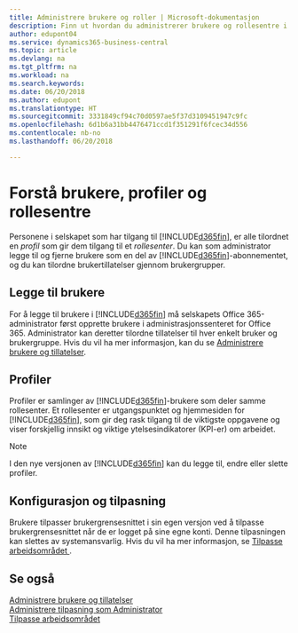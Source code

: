 ```yaml
---
title: Administrere brukere og roller | Microsoft-dokumentasjon
description: Finn ut hvordan du administrerer brukere og rollesentre i Business Central.
author: edupont04
ms.service: dynamics365-business-central
ms.topic: article
ms.devlang: na
ms.tgt_pltfrm: na
ms.workload: na
ms.search.keywords: 
ms.date: 06/20/2018
ms.author: edupont
ms.translationtype: HT
ms.sourcegitcommit: 3331849cf94c70d0597ae5f37d3109451947c9fc
ms.openlocfilehash: 6d1b6a31bb4476471ccd1f351291f6fcec34d556
ms.contentlocale: nb-no
ms.lasthandoff: 06/20/2018

---
```

# <a name="understanding-users-profiles-and-role-centers"></a>Forstå brukere, profiler og rollesentre
Personene i selskapet som har tilgang til [!INCLUDE[d365fin](includes/d365fin_md.md)], er alle tilordnet en *profil* som gir dem tilgang til et *rollesenter*. Du kan som administrator legge til og fjerne brukere som en del av [!INCLUDE[d365fin](includes/d365fin_md.md)]-abonnementet, og du kan tilordne brukertillatelser gjennom brukergrupper.  

## <a name="adding-users"></a>Legge til brukere
For å legge til brukere i [!INCLUDE[d365fin](includes/d365fin_md.md)] må selskapets Office 365-administrator først opprette brukere i administrasjonssenteret for Office 365. Administrator kan deretter tilordne tillatelser til hver enkelt bruker og brukergruppe. Hvis du vil ha mer informasjon, kan du se [Administrere brukere og tillatelser](ui-how-users-permissions.md).  

## <a name="profiles"></a>Profiler
Profiler er samlinger av [!INCLUDE[d365fin](includes/d365fin_md.md)]-brukere som deler samme rollesenter.  Et rollesenter er utgangspunktet og hjemmesiden for [!INCLUDE[d365fin](includes/d365fin_md.md)], som gir deg rask tilgang til de viktigste oppgavene og viser forskjellig innsikt og viktige ytelsesindikatorer (KPI-er) om arbeidet.  

> [!NOTE]  
>  I den nye versjonen av [!INCLUDE[d365fin](includes/d365fin_md.md)] kan du legge til, endre eller slette profiler.

## <a name="configuration-and-personalization"></a>Konfigurasjon og tilpasning
<!--The concept of UI customization in [!INCLUDE[d365fin](includes/d365fin_md.md)] is divided in two:  

-   Configuration, performed by the administrator  

-   Personalization, performed by users  

The administrator configures the user interface for multiple users by customizing the user interface for a profile that the users are assigned to.  -->
Brukere tilpasser brukergrensesnittet i sin egen versjon ved å tilpasse brukergrensesnittet når de er logget på sine egne konti. Denne tilpasningen kan slettes av systemansvarlig. Hvis du vil ha mer informasjon, se [Tilpasse arbeidsområdet ](ui-personalization-user.md).  

## <a name="see-also"></a>Se også  
[Administrere brukere og tillatelser](ui-how-users-permissions.md)  
[Administrere tilpasning som Administrator](ui-personalization-manage.md)  
[Tilpasse arbeidsområdet](ui-personalization-user.md)  

